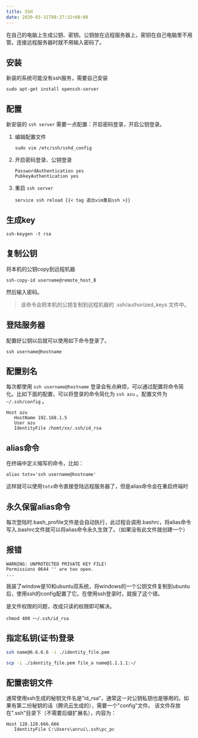 ```yaml
---
title: SSH
date: 2020-03-31T08:37:31+08:00
---
```


在自己的电脑上生成公钥、密钥。公钥放在远程服务器上，密钥在自己电脑里不用管。连接远程服务器时就不用输入密码了。
## 安装

新装的系统可能没有ssh服务，需要自己安装

```
sudo apt-get install openssh-server
```

## 配置

新安装的 `ssh server` 需要一点配置：开启密码登录，开启公钥登录。
1. 编辑配置文件
    ```
    sudo vim /etc/ssh/sshd_config
    ```
2. 开启密码登录、公钥登录
    ```
    PasswordAuthentication yes
    PubkeyAuthentication yes
    ```
3. 重启 `ssh server`
    ```
    service ssh reload {{< tag 退出vim重启ssh >}}
    ```
  
## 生成key
```shell
ssh-keygen -t rsa
```

## 复制公钥

将本机的公钥copy到远程机器
```shell
ssh-copy-id username@remote_host_B
```
然后输入密码。

> 该命令会把本机的公钥复制到远程机器的 .ssh/authorized_keys 文件中。

## 登陆服务器

配置好公钥以后就可以使用如下命令登录了。
```shell
ssh username@hostname
```

## 配置别名

每次都使用 `ssh username@hostname` 登录会有点麻烦，可以通过配置将命令简化。比如下面的配置，可以将登录的命令简化为 `ssh azu` 。配置文件为 `~/.ssh/config` 。
```
Host azu
   HostName 192.168.1.5
   User azu
   IdentityFile /homt/xx/.ssh/id_rsa
```

## alias命令
在终端中定义缩写的命令，比如：    
```
alias totx='ssh username@hostname'
```
这样就可以使用`totx`命令直接登陆远程服务器了，但是alias命令会在重启终端时

## 永久保留alias命令
每次登陆时.bash_profile文件是会自动执行，此过程会调用.bashrc，将alias命令写入.bashrc文件就可以将alias命令永久生效了。（如果没有此文件就创建一个）

## 报错

```
WARNING: UNPROTECTED PRIVATE KEY FILE!
Permissions 0644 '' are too open.
...
```

我装了window是10和ubuntu双系统，将windows的一个公钥文件复制到ubuntu后，使用ssh的config配置了它。在使用ssh登录时，就报了这个错。

是文件权限的问题，改成只读的权限即可解决。
```
chmod 400 ～/.ssh/id_rsa
```

## 指定私钥(证书)登录

```bash
ssh name@6.6.6.6 -i ./identity_file.pem

scp -i ./identity_file.pem file_a name@1.1.1.1:~/
```

## 配置密钥文件 

通常使用ssh生成的秘钥文件名是“id_rsa”，通常这一对公钥私钥也是够用的。如果有第二份秘钥的话（腾讯云生成的），需要一个"config"文件。
该文件存放在".ssh"目录下（不需要后缀扩展名），内容为：
```
Host 128.128.666.666
   IdentityFile C:\Users\anrui\.ssh\pc_pc  
```